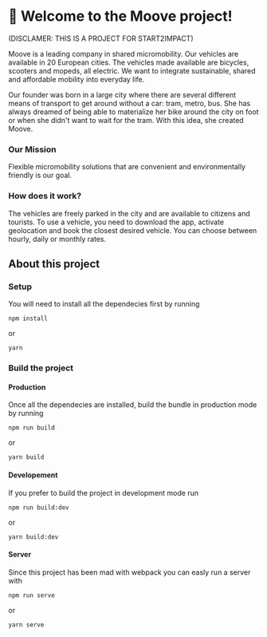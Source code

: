 # 🚀 Welcome to the Moove project!

(DISCLAMER: THIS IS A PROJECT FOR START2IMPACT)

Moove is a leading company in shared micromobility. Our vehicles are available in 20 European cities. The vehicles made available are bicycles, scooters and mopeds, all electric. We want to integrate sustainable, shared and affordable mobility into everyday life.

Our founder was born in a large city where there are several different means of transport to get around without a car: tram, metro, bus. She has always dreamed of being able to materialize her bike around the city on foot or when she didn't want to wait for the tram. With this idea, she created Moove.

### Our Mission

Flexible micromobility solutions that are convenient and environmentally friendly is our goal.

### How does it work?

The vehicles are freely parked in the city and are available to citizens and tourists. To use a vehicle, you need to download the app, activate geolocation and book the closest desired vehicle. You can choose between hourly, daily or monthly rates.

## About this project
### Setup

You will need to install all the dependecies first by running

```
npm install
```

or

```
yarn
```

### Build the project

#### Production

Once all the dependecies are installed, build the bundle in production mode by running

```
npm run build
```

or

```
yarn build
```

#### Developement

If you prefer to build the project in development mode run

```
npm run build:dev
```

or

```
yarn build:dev
```

#### Server

Since this project has been mad with webpack you can easly run a server with

```
npm run serve
```

or

```
yarn serve
```


